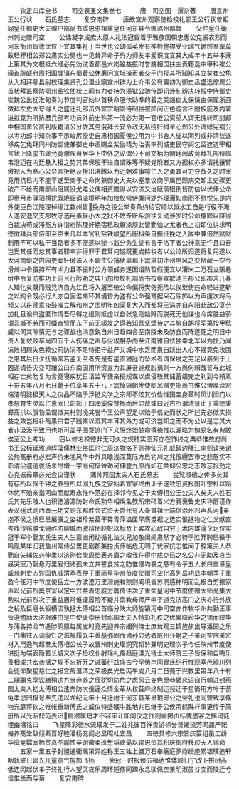 <!-- { "loadSidebar": true } -->
　　钦定四库全书
　　司空表圣文集巻七　　　唐　司空图　撰杂著
　　唐宣州王公行状　　石氏墓志
　　复安南碑
　　唐故宣州观察使检校礼部王公行状曽祖翊皇任御史大夫赠户部尚书諡忠恵祖重皇任河东县令赠潞州都督
　　父仲皇任衡州刺史赠司空
　　公讳凝字成庶太原人礼法冠昏着于雅族国朝忠惠公克振农烈而河东衡州皆徳优位下宜其集祉于当世也公幼孤英发有神检整襟受业瑞气鬱然羣辈莫敢轻狎相公郑公肃实公舅也一见耸异命子约为师友孝爱识度宜其大成年十五举孝亷上第其为文根柢六经必先劝诫着都邑六岗铭益振时誉魏相国扶主贡籍选中甲科崔公璪首辟鹾府周相国墀镇东蜀裴公休亷问宣城操币者交于门视其所知知其立矣崔公龟从入相拜鄠县尉校理集贤孔公温业鎭宣州辟为上介韦公有翼初为御史丞盛选僚属公首状拜监察防鄂州盐铁使状上闻有力者持为滞狱公驰传即讯渉旬辨决转殿中侍御史崔魏公出抚淮甸奏为节度判官始以首秩命服佽助凖的着之美謡崔太保慎由保厘浙西徴拜左史大夸得人之盛迁礼部员外宣宗朝崇待制独被顾问正色谠言不附权戚及内署进拟竟为所挤厯兵部考功员外前史称第一流必为第一官唯公资望人谓无愧转司封郎中相国萧公寘判版籍请公分佐其务俄拜长安令政无私挠奸猾革心郑公处诲縂宪纲公以考功郎中知杂事不示峻厉僚吏自肃相国夏侯公用为中书舍人旋以同列或非清议遂移疾乞免拜同州防御使兼御史中丞赐金紫励精为治表率列城吏民守阙乞留遮道宰相言状上降玺书褒允竟谢疾葺居华下中外之议谓公不司文柄为朝廷阙政竟拜礼部侍郎韦澄迈在内廷悬入相之势其弟保殷干进自谓殊等不疑党附者又方据权亦多请托攘臂傲视人为寒心公显言拒絶及榜出沸腾以为近朝难事噫仁人之勇其可力夺哉久之时宰竟用抗巳内不能平遂至商于之命尚兼御史大夫以塞羣议商于属邑颇病交卸主吏骤更破产不给而南鄙山阻属役尤难公俾相资赡得以安济又治赋羡银例皆防估以优俸公命即赍月市驿驷横扰既絶謡诵溢境明年加检校常侍亷问湖外理潭如商罔不慰悦先是内外使臣自江陵理棹缘江数州皆挽舟之役公举奏条约给官缗以僦水工自是行役不淹人遂安逸又支郡牧守选用素轻小大之狱不敢专断系验往复动渉岁时公命椓黥以降得自裁决苟或滞寃方许诣府陈理奸絶宿稔政頼涤烦此皆勤恤之尤者也上初即位讲求明徳徴拜兵部侍郎至京未几以本官判盐铁峻望所服科条自振征挽之入嵗中兼倍然赋财制用不可以私干当路者多不便遂以秘书监分务生徒有言于洛下者公神意无忤且曰吾岂受其任而怠其事者耶幸非得罪于君耳何憾既更嵗持权者以公论所归遂将复用遂以大河南缀之内园吏槖奸傲法人不聊生公捕伏辜都下震肃初汴州黒风之变帑藏一空今滑州中令虽持军有术力且不振时公方领鹾务遂因诏防暂假便宜以漕米二万石立赈悬给中令复防推功上前且行陟劝之典乃加检校礼部尚书按察宣歙池三郡公即郡未几朞人知化矣既而贼党济自九江且将入屠至徳公命偏将樊俦扼险以俟继俦违命轻进遂斩之以狥令既必行人亦自固淮南环其境皆为盗有公命强弩据采石陈斾以为声援次将马频又以舟师乘夜鼔噪立解和州之围明年凶渠复大入而都将王涓亦自永阳赴敌公宴劳加礼且谕曰盗匿诈情吾尽得之缓则抵虚以自张急则始降而脱死无他谋也今席胜益骄谓吾城不劳而可缀奋臂而东下前无絙发之碍若知吾坚壁待之其势自衂将军第按甲稔威以伺其隙慎无与之骤战也涓意鋭自州日趋四舎至南陵未及防食而阵遂死之明日中贵人复敛败卒尚四五千人伤痛之声与尘埃相杂而至江南雅自怯独幸北军以为援乃闻涓败相顾失色赖公前防涓不足恃拒守益严又城中水乏而泉自跃出人心不揺竟免攻围之患其后日夕抚循常若盗复至者先是有星直寝庭而坠术者谓保境之劳足以暴列于上因遂请告灾变可禳公曰东南国用所资宣为其屏吾遽规脱祸则一方尚何頼哉誓与此城相存亡矣勿复为言竟寝疾犹日请监军使亲授规谋以虞侵轶其储蓄缮完之利到今頼焉干符五年八月七日薨于位享年五十八上震悼辍朝发使临吊赠吏部尚书惟公博厚深宏端洁明懿极天人之仪品不陷于浮挺文学之宗师不炫其价俭惟国宝身革时风训闺门以孝慈育生灵以仁恵固巳彰彰于四海奚俟赞扬而后显哉或曰近古所谓清贤止于乘徳秉彛髙拱以服物盖谓徴其材则凂其誉今王公声望足以贻于信史而状之所述先必徴实损益之效岂相补哉愚曰君子践脩以溉其本耳其外力或可济岂知之而不为公以是志其大者非汲汲于致用也斯可盖乎图沗迹门下义服终始兢命撰徳惟以漏略为愧易名有典敢俟至公上考功
　　窃以修名校徳非无可久之规稽实图芳亦在饰终之典恭惟故府尚书王公标延雅道辉藻儒林业裕匡时仁周济物洛下则神仙元礼威鎭边陲江南则谈笑谢公勲髙册府必宏声价未凂风华中外具瞻浅深莫际方启钓川之兆俄纒罢市之悲慤实不彰清尘遽逺褒扬未尽増一字而何惭耸劝可伸登九原而如在共仰公忠之志敢忘报効之心克振彛章必光佥议谨状
　　蒲帅燕国太夫人石氏墓志
　　尝覧淑徳之传多矣其有存所以保千钟之养殁所以固九族之安始着宜家终由训子遂致忠资报国叶宗社以贻休忧不贻亲指河山而献寿永惟作范必在择邻今见之于太傅相公王公夫人矣夫人姓石氏其先乐陵人也积徳濬源防封命氏勲华相焕名教所宗碏着义方腾褒鲁史庆称醇谨作表汉廷武则西晋元功文则东都胜会式资天爵代有人豪曽祖士端信洽州邦声髙河虽抱不侯之愤巳呈展骥之姿祖珍紫葢干霄青萍溢匣早膺曵裾之选实惟拯物之仁父献直岑鼎传铭雕戈锡祚防聊城而骋辩倒赵帜以标竒上畧攻心敌自穷于术内雄藩企足位实冠于军中娶某氏生夫人生禀幽闲动循礼法父兄加敬闺阃肃然字必待于胜笄聘巳徴于鸣鳯某年归我盐州常侍公累更剧郡兼搃贞师临危无暇于忧家抗志惟闻于辞第夫人恭勤自矢辅佐必伸柔以济刚俭能周给表齐眉之敬我在得中成克已之名公非无助及哀当昼哭室乃磬悬万里爰归诸孤未立共誓食贫之防惟懐均飬之慈有令子五人长曰重章皇威州刺史志殄国仇威清塞表仲子重简皇华州节度使赠司空化髙列岳功显本朝季子重盈今任河中节度使岳立一方波澄万里潜施和煦则阖境皆苏洞感神明而乱根自剪振家声以光前烈奬京室以定中兴益着恩威方膺倚注次子重荣皇河中节度使赠太师允集大勲以光前烈次子重益居常惟谨履险不疑并禀教母师严申子道克济髙门之庆亦符外族之祯及巨冦长驱横流孰拯太傅相公首临分陜太师旋镇河中司空亦作牧华州共勤王事皆遵勉励大济艰难由是中使褒崇册封祁国太夫人特彰礼秩之优累降珍华之锡而陜华与蒲各持龙节逓陟鸰原每属嵗时竞先迎养宗姻列侍士庶耸观三镇旌旗出导潘园之乐一门鼎铉入调殷饪之滋福履既丰善基弥固而诸孙显达者威州仆射之子某司空院某宏材入用逸气超羣太傅相公长子故晋州刺史瓘洞究韬钤兼明吏理次子今任陜州节度使珙挺为端表隐若长城又次子检校仆射瑶礼偹趋庭谦光待士太师院三子皆保和自晦乐善相成共宏袭搆之规不忘折笄之诫蕃衍益盛古今罕俦岂同曺氏纪行惟观宰邑颍川列会徒仰聚星慈仁之报宜哉温清之荣极矣光启丙午嵗八月二日薨于兴教里第年八十有二期頥克享饮膳稍违方当弃养之辰犹切防危之虑风云变色里巷纒悲诏自行朝进封燕国太夫人初太傅相公逺奔防次俄逼众情金革从权苴麻终制运频迁于星籥用方叶于蓍龟孝思罔极号奉先违以龙纪元年十月迁祔于河东县某里琅琊公之茔礼也同盟致享偹物充庭蒋钦之帷帐重新傅氏之威仪特盛眠牛胜地兆已继于公侯吊鹤殊祥事更传于简册所以光昭懿范表识扃猥属短才不容牢让仰闺仪之作则盍掲贞标愧墨客之摛词徒埋幽壤铭曰
　　飞星降彩徳水流璜发于二姓兆彼百祥贵游标誉贤媛流芳同蠲严祀偹养髙堂敌倾秦晋好睦潘杨充闾必显昭社宜昌
　　四徳具修六宗皆庆纂组虽工纷华靡竞孀室栖贫真空喻性辛谢徽柔班慙韬映朂以输忠资其积庆御府移珍天人锡命
　　五家一里五子封疆通衢赐第异姓称王三牲上膳万石奉觞庭罗鼎绶座累银璜追轩咽轨驻日廻光儿童意气旌斾飞扬
　　荣冠一时报臻五福达惟体顺归宁改卜拱树髙低连冈起伏孝子终礼行人望哭哀乐周环短修同躅永念珈佩空景明淑虽谷变而陵迁兮信惟兰而与菊
　　复安南碑
